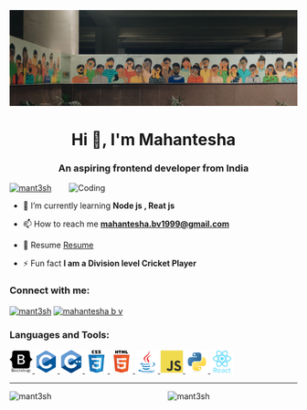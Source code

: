 
![MasterHead](https://github.com/mant3sh/mant3sh/blob/main/images/cover.jpg)
<h1 align="center">Hi 👋, I'm Mahantesha</h1>
<h3 align="center">An aspiring frontend developer from India</h3>
<img align="right" alt="Coding" width="400" src="https://cdn.dribbble.com/users/1187836/screenshots/6539429/programer.gif">

<p align="left"> <a href="https://twitter.com/mant3sh" target="blank"><img src="https://img.shields.io/twitter/follow/mant3sh?logo=twitter&style=for-the-badge" alt="mant3sh" /></a> </p>

- 🌱 I’m currently learning **Node js , Reat js**

- 📫 How to reach me **mahantesha.bv1999@gmail.com**

- 📄 Resume <a href="https://bit.ly/mant3shresume">Resume</a>

- ⚡ Fun fact **I am a Division level Cricket Player**

<h3 align="left">Connect with me:</h3>
<p align="left">
<a href="https://twitter.com/mant3sh" target="blank"><img align="center" src="https://raw.githubusercontent.com/rahuldkjain/github-profile-readme-generator/master/src/images/icons/Social/twitter.svg" alt="mant3sh" height="30" width="40" /></a>
<a href="https://linkedin.com/in/mahantesha b v" target="blank"><img align="center" src="https://raw.githubusercontent.com/rahuldkjain/github-profile-readme-generator/master/src/images/icons/Social/linked-in-alt.svg" alt="mahantesha b v" height="30" width="40" /></a>
</p>

<h3 align="left">Languages and Tools:</h3>
<p align="left"> <a href="https://getbootstrap.com" target="_blank" rel="noreferrer"> <img src="https://raw.githubusercontent.com/devicons/devicon/master/icons/bootstrap/bootstrap-plain-wordmark.svg" alt="bootstrap" width="40" height="40"/> </a> <a href="https://www.cprogramming.com/" target="_blank" rel="noreferrer"> <img src="https://raw.githubusercontent.com/devicons/devicon/master/icons/c/c-original.svg" alt="c" width="40" height="40"/> </a> <a href="https://www.w3schools.com/cpp/" target="_blank" rel="noreferrer"> <img src="https://raw.githubusercontent.com/devicons/devicon/master/icons/cplusplus/cplusplus-original.svg" alt="cplusplus" width="40" height="40"/> </a> <a href="https://www.w3schools.com/css/" target="_blank" rel="noreferrer"> <img src="https://raw.githubusercontent.com/devicons/devicon/master/icons/css3/css3-original-wordmark.svg" alt="css3" width="40" height="40"/> </a> <a href="https://www.w3.org/html/" target="_blank" rel="noreferrer"> <img src="https://raw.githubusercontent.com/devicons/devicon/master/icons/html5/html5-original-wordmark.svg" alt="html5" width="40" height="40"/> </a> <a href="https://www.java.com" target="_blank" rel="noreferrer"> <img src="https://raw.githubusercontent.com/devicons/devicon/master/icons/java/java-original.svg" alt="java" width="40" height="40"/> </a> <a href="https://developer.mozilla.org/en-US/docs/Web/JavaScript" target="_blank" rel="noreferrer"> <img src="https://raw.githubusercontent.com/devicons/devicon/master/icons/javascript/javascript-original.svg" alt="javascript" width="40" height="40"/> </a> <a href="https://www.python.org" target="_blank" rel="noreferrer"> <img src="https://raw.githubusercontent.com/devicons/devicon/master/icons/python/python-original.svg" alt="python" width="40" height="40"/> </a> <a href="https://reactjs.org/" target="_blank" rel="noreferrer"> <img src="https://raw.githubusercontent.com/devicons/devicon/master/icons/react/react-original-wordmark.svg" alt="react" width="40" height="40"/> </a> </p>
<hr/>
<img align="left"  width="45%" height ="50%" src="https://github-readme-stats.vercel.app/api/top-langs?username=mant3sh&show_icons=true&locale=en&layout=compact" alt="mant3sh" />
<img align="right"  width="45%" height ="55%" src="https://github-readme-stats.vercel.app/api?username=mant3sh&show_icons=true&locale=en" alt="mant3sh" />


